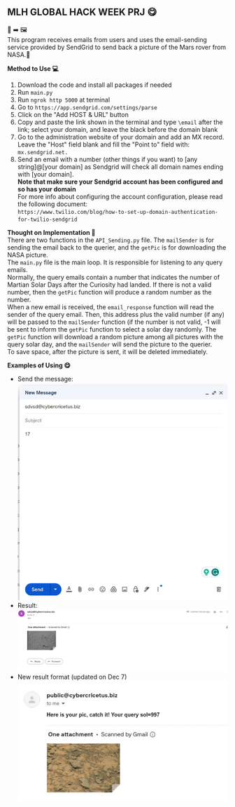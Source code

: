 ## MLH GLOBAL HACK WEEK PRJ :yum:
  :email: 
  :arrow_right:
  :framed_picture:      
  This program receives emails from users and uses the email-sending service provided by SendGrid to send back a picture of the Mars rover from NASA.:milky_way:         

              
**Method to Use :computer:**    
1. Download the code and install all packages if needed  
2. Run `main.py`
3. Run `ngrok http 5000` at terminal
4. Go to `https://app.sendgrid.com/settings/parse`
5. Click on the "Add HOST & URL" button
6. Copy and paste the link shown in the terminal and type `\email` after the link; select your domain, and leave the black before the domain blank
7. Go to the administration website of your domain and add an MX record. Leave the "Host" field blank and fill the "Point to" field with:
`mx.sendgrid.net.`
8. Send an email with a number (other things if you want) to [any string]@[your domain] as Sendgrid will check all domain names ending with [your domain].     
**Note that make sure your Sendgrid account has been configured and so has your domain**           
For more info about configuring the account configuration, please read the following document:     
`https://www.twilio.com/blog/how-to-set-up-domain-authentication-for-twilio-sendgrid`


         
**Thought on Implementation :thinking:**    
There are two functions in the `API_Sending.py` file. The `mailSender` is for sending the email back to the querier, and the `getPic` is for downloading the NASA picture.        
The `main.py` file is the main loop. It is responsible for listening to any query emails.    
Normally, the query emails contain a number that indicates the number of Martian Solar Days after the Curiosity had landed. If there is not a valid number, then the `getPic` function will produce a random number as the number.     
When a new email is received, the `email_response` function will read the sender of the query email. Then, this address plus the valid number (if any) will be passed to the `mailSender` function (if the number is not valid, -1 will    
be sent to inform the `getPic` function to select a solar day randomly. The `getPic` function will download a random picture among all pictures with the query solar day, and the `mailSender` will send the picture to the querier.  
To save space, after the picture is sent, it will be deleted immediately.    


              
**Examples of Using :yum:**  
* Send the message:     
![Logo](./demoSend.png)      
* Result:
![Logo](./demoRec.png)
* New result format (updated on Dec 7)            
![logo](./demo_3.png)
